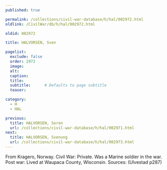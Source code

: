 ```yaml
---
published: true

permalink: /collections/civil-war-database/h/hal/002972.html
oldlink: /CivilWar/db/h/hal/002972.html

oldid: 002972

title: HALVORSEN, Sven

pagelist:
  exclude: false
  order: 2972
  image: 
  alt:
  caption:
  title:
  subtitle:      # Defaults to page subtitle
  teaser:

category: 
  - H 
  - HAL

previous:
  title: HALVORSEN, Soren
  url: /collections/civil-war-database/h/hal/002971.html  
next:
  title: HALVORSEN, Svenung
  url: /collections/civil-war-database/h/hal/002973.html   
---
```

From Kragero, Norway. Civil War: Private. Was a Marine soldier in the war. Post war: Lived at Waupaca County, Wisconsin. Sources: (Ulvestad p287)